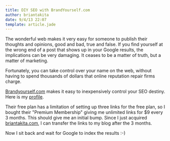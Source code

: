 ```yaml
---
title: DIY SEO with BrandYourself.com
author: briantakita
date: 9/4/13 22:07
template: article.jade
---
```


The wonderful web makes it very easy for someone to publish their thoughts and opinions, good and bad, true and false. If you find yourself at the wrong end of a post that shows up in your Google results, the implications can be very damaging. It ceases to be a matter of truth, but a matter of marketing.


Fortunately, you can take control over your name on the web, without having to spend thousands of dollars that online reputation repair firms charge.


[Brandyourself.com](http://brandyourself.com) makes it easy to inexpensively control your SEO destiny. Here is my [profile](http://briantakita.brandyourself.com/).


Their free plan has a limitation of setting up three links for the free plan, so I bought their "Premium Membership" giving me unlimited links for $9 every 3 months. This should give me an initial bump. Since I just acquired [briantakita.com](http://briantakita.com), I can transfer the links to my blog after the 3 months.


Now I sit back and wait for Google to index the results :-)
